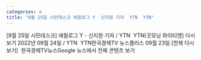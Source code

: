 ```yaml
---
categories: a
title: "9월 25일 시민데스크 에필로그 Y  신지원 기자  YTN  YTN"
---
```

[9월 25일 시민데스크] 에필로그 Y - 신지원 기자 / YTN&nbsp;&nbsp;YTN[굿모닝 와이티엔] 다시보기 2022년 09월 24일 / YTN&nbsp;&nbsp;YTN한국경제TV 뉴스플러스 09월 23일 [전체 다시보기]&nbsp;&nbsp;한국경제TV뉴스Google 뉴스에서 전체 콘텐츠 보기